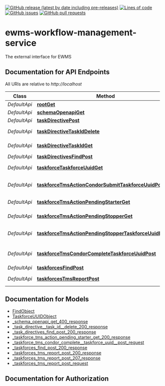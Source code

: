 <!--- Top of README Badges (automated) --->
[![GitHub release (latest by date including pre-releases)](https://img.shields.io/github/v/release/Observation-Management-Service/ewms-workflow-management-service?include_prereleases)](https://github.com/Observation-Management-Service/ewms-workflow-management-service/) [![Lines of code](https://img.shields.io/tokei/lines/github/Observation-Management-Service/ewms-workflow-management-service)](https://github.com/Observation-Management-Service/ewms-workflow-management-service/) [![GitHub issues](https://img.shields.io/github/issues/Observation-Management-Service/ewms-workflow-management-service)](https://github.com/Observation-Management-Service/ewms-workflow-management-service/issues?q=is%3Aissue+sort%3Aupdated-desc+is%3Aopen) [![GitHub pull requests](https://img.shields.io/github/issues-pr/Observation-Management-Service/ewms-workflow-management-service)](https://github.com/Observation-Management-Service/ewms-workflow-management-service/pulls?q=is%3Apr+sort%3Aupdated-desc+is%3Aopen) 
<!--- End of README Badges (automated) --->
# ewms-workflow-management-service
The external interface for EWMS

<!--- Top of README openapi docs (automated) --->

<a name="documentation-for-api-endpoints"></a>
## Documentation for API Endpoints

All URIs are relative to *http://localhost*

| Class | Method | HTTP request | Description |
|------------ | ------------- | ------------- | -------------|
| *DefaultApi* | [**rootGet**](Apis/DefaultApi.md#rootget) | **GET** / |  |
*DefaultApi* | [**schemaOpenapiGet**](Apis/DefaultApi.md#schemaopenapiget) | **GET** /schema/openapi |  |
*DefaultApi* | [**taskDirectivePost**](Apis/DefaultApi.md#taskdirectivepost) | **POST** /task/directive |  |
*DefaultApi* | [**taskDirectiveTaskIdDelete**](Apis/DefaultApi.md#taskdirectivetaskiddelete) | **DELETE** /task/directive/{task_id} |  |
*DefaultApi* | [**taskDirectiveTaskIdGet**](Apis/DefaultApi.md#taskdirectivetaskidget) | **GET** /task/directive/{task_id} |  |
*DefaultApi* | [**taskDirectivesFindPost**](Apis/DefaultApi.md#taskdirectivesfindpost) | **POST** /task/directives/find |  |
*DefaultApi* | [**taskforceTaskforceUuidGet**](Apis/DefaultApi.md#taskforcetaskforceuuidget) | **GET** /taskforce/{taskforce_uuid} |  |
*DefaultApi* | [**taskforceTmsActionCondorSubmitTaskforceUuidPost**](Apis/DefaultApi.md#taskforcetmsactioncondorsubmittaskforceuuidpost) | **POST** /taskforce/tms-action/condor-submit/{taskforce_uuid} |  |
*DefaultApi* | [**taskforceTmsActionPendingStarterGet**](Apis/DefaultApi.md#taskforcetmsactionpendingstarterget) | **GET** /taskforce/tms-action/pending-starter |  |
*DefaultApi* | [**taskforceTmsActionPendingStopperGet**](Apis/DefaultApi.md#taskforcetmsactionpendingstopperget) | **GET** /taskforce/tms-action/pending-stopper |  |
*DefaultApi* | [**taskforceTmsActionPendingStopperTaskforceUuidDelete**](Apis/DefaultApi.md#taskforcetmsactionpendingstoppertaskforceuuiddelete) | **DELETE** /taskforce/tms-action/pending-stopper/{taskforce_uuid} |  |
*DefaultApi* | [**taskforceTmsCondorCompleteTaskforceUuidPost**](Apis/DefaultApi.md#taskforcetmscondorcompletetaskforceuuidpost) | **POST** /taskforce/tms/condor-complete/{taskforce_uuid} |  |
*DefaultApi* | [**taskforcesFindPost**](Apis/DefaultApi.md#taskforcesfindpost) | **POST** /taskforces/find |  |
*DefaultApi* | [**taskforcesTmsReportPost**](Apis/DefaultApi.md#taskforcestmsreportpost) | **POST** /taskforces/tms/report |  |


<a name="documentation-for-models"></a>
## Documentation for Models

 - [FindObject](./Models/FindObject.md)
 - [TaskforceUUIDObject](./Models/TaskforceUUIDObject.md)
 - [_schema_openapi_get_400_response](./Models/_schema_openapi_get_400_response.md)
 - [_task_directive__task_id__delete_200_response](./Models/_task_directive__task_id__delete_200_response.md)
 - [_task_directives_find_post_200_response](./Models/_task_directives_find_post_200_response.md)
 - [_taskforce_tms_action_pending_starter_get_200_response](./Models/_taskforce_tms_action_pending_starter_get_200_response.md)
 - [_taskforce_tms_condor_complete__taskforce_uuid__post_request](./Models/_taskforce_tms_condor_complete__taskforce_uuid__post_request.md)
 - [_taskforces_find_post_200_response](./Models/_taskforces_find_post_200_response.md)
 - [_taskforces_tms_report_post_200_response](./Models/_taskforces_tms_report_post_200_response.md)
 - [_taskforces_tms_report_post_207_response](./Models/_taskforces_tms_report_post_207_response.md)
 - [_taskforces_tms_report_post_request](./Models/_taskforces_tms_report_post_request.md)


<a name="documentation-for-authorization"></a>
## Documentation for Authorization

<!--- End of README openapi docs (automated) --->
